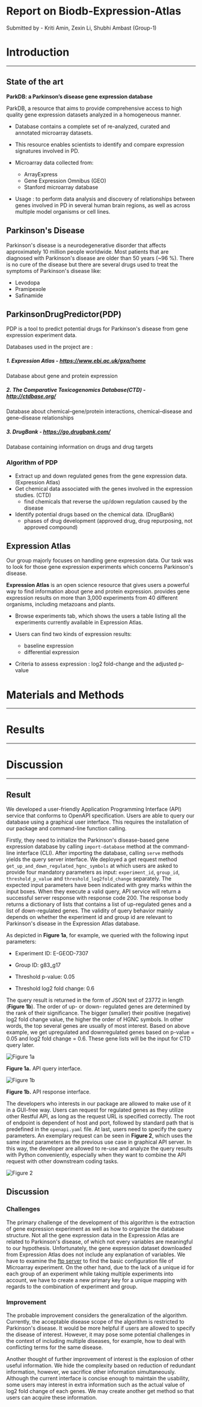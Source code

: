 # Report on Biodb-Expression-Atlas

Submitted by - Kriti Amin, Zexin Li, Shubhi Ambast (Group-1)

# Introduction
---
## State of the art

**ParkDB: a Parkinson’s disease gene expression database**

ParkDB, a resource that aims to provide comprehensive access to high quality gene expression datasets analyzed in a homogeneous manner.

- Database contains a complete set of re-analyzed, curated and annotated microarray datasets.
- This resource enables scientists to identify and compare expression signatures involved in PD.
- Microarray data collected from:

  - ArrayExpress
  - Gene Expression Omnibus (GEO)
  - Stanford microarray database
- Usage : to perform data analysis and discovery of relationships between genes involved in PD in several human brain regions, as well as across multiple model organisms or cell lines.

## Parkinson's Disease
Parkinson's disease is a neurodegenerative disorder that affects approximately 10 million people worldwide. Most patients that are diagnosed with Parkinson's disease are older than 50 years (~96 %). 
There is no cure of the disease but there are several drugs used to treat the symptoms of Parkinson's disease like:
- Levodopa
- Pramipexole
- Safinamide


## ParkinsonDrugPredictor(PDP)

PDP is a tool to predict potential drugs for Parkinson's disease from gene expression experiment data.

Databases used in the project are :
##### 1. Expression Atlas - https://www.ebi.ac.uk/gxa/home
   Database about gene and protein expression 

##### 2. The Comparative Toxicogenomics Database(CTD) - http://ctdbase.org/
Database about chemical–gene/protein interactions, chemical–disease and gene–disease relationships

##### 3. DrugBank - https://go.drugbank.com/
Database containing information on drugs and drug targets

### Algorithm of PDP

- Extract up and down regulated genes from the gene expression data. (Expression Atlas)
- Get chemical data associated with the genes involved in the expression studies. (CTD)
    - find chemicals that reverse the up/down regulation caused by the disease
- Identify potential drugs based on the chemical data. (DrugBank)
    - phases of drug development (approved drug, drug repurposing, not approved compound)

## Expression Atlas

Our group majorly focuses on handling gene expression data. Our task was to look for those gene expression experiments which concerns Parkinson's disease. 

**Expression Atlas** is an open science resource that gives users a powerful way to find information about gene and protein expression.
provides gene expression results on more than 3,000 experiments from 40 different organisms, including metazoans and plants.

- Browse experiments tab, which shows the users a table listing all the experiments currently available in Expression Atlas.

- Users can find two kinds of expression results:
  - baseline expression
  - differential expression

- Criteria to assess expression : log2 fold-change and the adjusted p-value

# Materials and Methods
---






# Results
---









# Discussion
---

## Result

We developed a user-friendly Application Programming Interface (API) service that conforms to OpenAPI specification. Users are able to query our database using a graphical user interface. This requires the installation of our package and command-line function calling.



Firstly, they need to initialize the Parkinson's disease-based gene expression database by calling `import-database` method at the command-line interface (CLI). After importing the database, calling `serve` methods yields the query server interface. We deployed a get request method `get_up_and_down_regulated_hgnc_symbols` at which users are asked to provide four mandatory parameters as input: `experiment_id`, `group_id`, `threshold_p_value` and `threshold_log2fold_change` separately. The expected input parameters have been indicated with grey marks within the input boxes. When they execute a valid query, API service will return a successful server response with response code 200. The response body returns a dictionary of lists that contains a list of up-regulated genes and a list of down-regulated genes. The validity of query behavior mainly depends on whether the experiment id and group id are relevant to Parkinson's disease in the Expression Atlas database. 



As depicted in **Figure 1a**, for example, we queried with the following input parameters:

- Experiment ID: E-GEOD-7307

- Group ID: g83_g17

- Threshold p-value: 0.05

- Threshold log2 fold change: 0.6

  

The query result is returned in the form of JSON text of 23772 in length (**Figure 1b**). The order of up- or down- regulated genes are determined by the rank of their significance. The bigger (smaller) their positive (negative) log2 fold change value, the higher the order of HGNC symbols. In other words, the top several genes are usually of most interest. Based on above example, we get upregulated and downregulated genes based on p-value = 0.05 and log2 fold change = 0.6. These gene lists will be the input for CTD query later.



![Figure 1a](query.jpeg)

**Figure 1a.** API query interface.



![Figure 1b](response.jpeg)

**Figure 1b.** API response interface.



The developers who interests in our package are allowed to make use of it in a GUI-free way. Users can request for regulated genes as they utilize other Restful API, as long as the request URL is specified correctly. The root of endpoint is dependent of host and port, followed by standard path that is predefined in the `openapi.yaml` file. At last, users need to specify the query parameters. An exemplary request can be seen in **Figure 2**, which uses the same input parameters as the previous use case in graphical API server. In this way, the developer are allowed to re-use and analyze the query results with Python conveniently, especially when they want to combine the API request with other downstream coding tasks.



![Figure 2](python_query.jpg)

## Discussion



### Challenges

The primary challenge of the development of this algorithm is the extraction of gene expression experiment as well as how to organize the database structure. Not all the gene expression data in the Expression Atlas are related to Parkinson's disease, of which not every variables are meaningful to our hypothesis. Unfortunately, the gene expression dataset downloaded from Expression Atlas does not include any explanation of variables. We have to examine the [ftp server](http://ftp.ebi.ac.uk/pub/databases/microarray/data/atlas/experiments/) to find the basic configuration file of Microarray experiment. On the other hand, due to the lack of a unique id for each group of an experiment while taking multiple experiments into account, we have to create a new primary key for a unique mapping with regards to the combination of experiment and group. 



### Improvement

The probable improvement considers the generalization of the algorithm. Currently, the acceptable disease scope of the algorithm is restricted to Parkinson's disease. It would be more helpful if users are allowed to specify the disease of interest. However, it may pose some potential challenges in the context of including multiple diseases, for example, how to deal with conflicting terms for the same disease.



Another thought of further improvement of interest is the explosion of other useful information. We hide the complexity based on reduction of redundant information, however, we sacrifice other information simultaneously. Although the current interface is concise enough to maintain the usability, some users may interest in extra information such as the actual value of log2 fold change of each genes. We may create another get method so that users can acquire these information.

